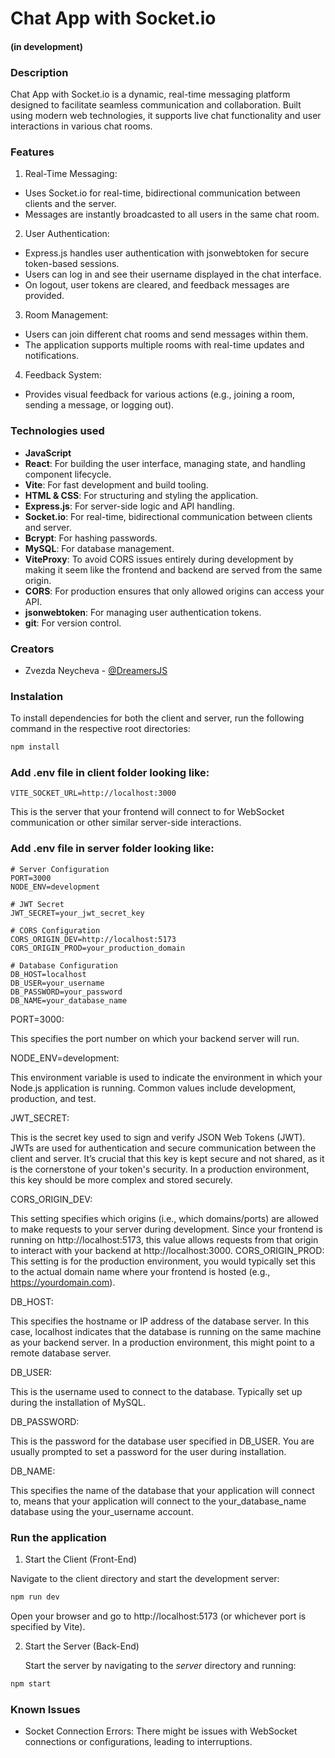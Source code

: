 # Chat App with Socket.io

#### (in development)

### Description

Chat App with Socket.io is a dynamic, real-time messaging platform designed to facilitate seamless communication and collaboration. Built using modern web technologies, it supports live chat functionality and user interactions in various chat rooms.

### Features

1. Real-Time Messaging:
   
- Uses Socket.io for real-time, bidirectional communication between clients and the server.
- Messages are instantly broadcasted to all users in the same chat room.

2. User Authentication:

- Express.js handles user authentication with jsonwebtoken for secure token-based sessions.
- Users can log in and see their username displayed in the chat interface.
- On logout, user tokens are cleared, and feedback messages are provided.
  
3. Room Management:
   
- Users can join different chat rooms and send messages within them.
- The application supports multiple rooms with real-time updates and notifications.
  
<!-- 4. Typing Indicators:
   
- The application shows typing indicators to let users know when someone is typing a message. -->
  
4. Feedback System:
   
- Provides visual feedback for various actions (e.g., joining a room, sending a message, or logging out).
  

### Technologies used


- **JavaScript**
- **React**: For building the user interface, managing state, and handling component lifecycle.
- **Vite**:  For fast development and build tooling.
- **HTML & CSS**: For structuring and styling the application.
- **Express.js**:  For server-side logic and API handling.
- **Socket.io**: For real-time, bidirectional communication between clients and server.
- **Bcrypt**: For hashing passwords.
- **MySQL**: For database management.
- **ViteProxy**: To avoid CORS issues entirely during development by making it seem like the frontend and backend are served from the same origin.
- **CORS**: For production ensures that only allowed origins can access your API.
- **jsonwebtoken**: For managing user authentication tokens.
- **git**: For version control.


### Creators

- Zvezda Neycheva - [@DreamersJS](https://github.com/DreamersJS)


### Instalation

To install dependencies for both the client and server, run the following command in the respective root directories:

```bash
npm install
```
### Add .env file in client folder looking like:

```
VITE_SOCKET_URL=http://localhost:3000

```
This is the server that your frontend will connect to for WebSocket communication or other similar server-side interactions.

### Add .env file in server folder looking like:

```
# Server Configuration
PORT=3000
NODE_ENV=development

# JWT Secret
JWT_SECRET=your_jwt_secret_key

# CORS Configuration
CORS_ORIGIN_DEV=http://localhost:5173
CORS_ORIGIN_PROD=your_production_domain

# Database Configuration
DB_HOST=localhost
DB_USER=your_username
DB_PASSWORD=your_password
DB_NAME=your_database_name

```
PORT=3000:

This specifies the port number on which your backend server will run. 

NODE_ENV=development:

This environment variable is used to indicate the environment in which your Node.js application is running. Common values include development, production, and test.

JWT_SECRET:

This is the secret key used to sign and verify JSON Web Tokens (JWT). JWTs are used for authentication and secure communication between the client and server.
It’s crucial that this key is kept secure and not shared, as it is the cornerstone of your token's security. In a production environment, this key should be more complex and stored securely.

CORS_ORIGIN_DEV:

This setting specifies which origins (i.e., which domains/ports) are allowed to make requests to your server during development.
Since your frontend is running on http://localhost:5173, this value allows requests from that origin to interact with your backend at http://localhost:3000.
CORS_ORIGIN_PROD:
This setting is for the production environment, you would typically set this to the actual domain name where your frontend is hosted (e.g., https://yourdomain.com).

DB_HOST:

This specifies the hostname or IP address of the database server. In this case, localhost indicates that the database is running on the same machine as your backend server. In a production environment, this might point to a remote database server.

DB_USER:

This is the username used to connect to the database. Typically set up during the installation of MySQL.

DB_PASSWORD:

This is the password for the database user specified in DB_USER.
You are usually prompted to set a password for the user during installation. 

DB_NAME:

This specifies the name of the database that your application will connect to,
means that your application will connect to the your_database_name database using the your_username account.



### Run the application


1. Start the Client (Front-End)

Navigate to the client directory and start the development server:
```bash
npm run dev

```
Open your browser and go to http://localhost:5173 (or whichever port is specified by Vite).

2. Start the Server (Back-End)
   
   Start the server by navigating to the *server* directory and running:

```bash
npm start

```

### Known Issues

- Socket Connection Errors: There might be issues with WebSocket connections or configurations, leading to interruptions.